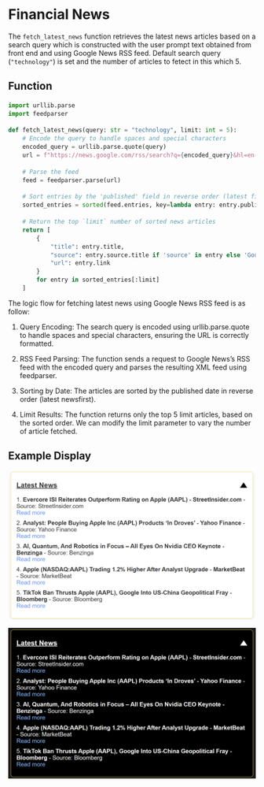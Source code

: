 # Financial News

The `fetch_latest_news` function retrieves the latest news articles based on a search query which is constructed with the user prompt text obtained from front end and using Google News RSS feed. Default search query (`"technology"`) is set and the number of articles to fetect in this which 5.

## Function

```python
import urllib.parse
import feedparser

def fetch_latest_news(query: str = "technology", limit: int = 5):
    # Encode the query to handle spaces and special characters
    encoded_query = urllib.parse.quote(query)
    url = f"https://news.google.com/rss/search?q={encoded_query}&hl=en-US&gl=US&ceid=US:en"
    
    # Parse the feed
    feed = feedparser.parse(url)
    
    # Sort entries by the 'published' field in reverse order (latest first)
    sorted_entries = sorted(feed.entries, key=lambda entry: entry.published_parsed, reverse=True)
    
    # Return the top `limit` number of sorted news articles
    return [
        {
            "title": entry.title,
            "source": entry.source.title if 'source' in entry else 'Google News',
            "url": entry.link
        }
        for entry in sorted_entries[:limit]
    ]
```

The logic flow for fetching latest news using Google News RSS feed is as follow: 

1) Query Encoding:
The search query is encoded using urllib.parse.quote to handle spaces and special characters, ensuring the URL is correctly formatted.

2) RSS Feed Parsing:
The function sends a request to Google News’s RSS feed with the encoded query and parses the resulting XML feed using feedparser.

3) Sorting by Date:
The articles are sorted by the published date in reverse order (latest newsfirst).

4) Limit Results:
The function returns only the top 5 limit articles, based on the sorted order. We can modify the limit parameter to vary the number of article fetched. 

## Example Display 

![newslight](images/news_light.png)

![newsdark](images/news_dark.png)